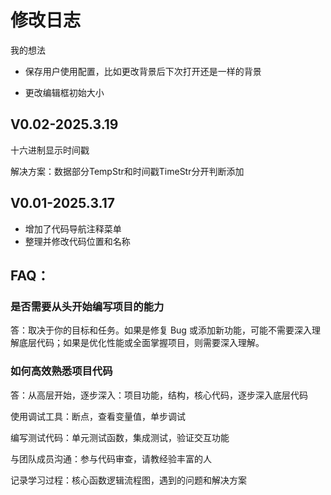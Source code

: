 # 修改日志

我的想法

- 保存用户使用配置，比如更改背景后下次打开还是一样的背景

- 更改编辑框初始大小

## V0.02-2025.3.19

十六进制显示时间戳

解决方案：数据部分TempStr和时间戳TimeStr分开判断添加



## V0.01-2025.3.17

- 增加了代码导航注释菜单
- 整理并修改代码位置和名称



## FAQ：

### 是否需要从头开始编写项目的能力

答：取决于你的目标和任务。如果是修复 Bug 或添加新功能，可能不需要深入理解底层代码；如果是优化性能或全面掌握项目，则需要深入理解。

### 如何高效熟悉项目代码

答：从高层开始，逐步深入：项目功能，结构，核心代码，逐步深入底层代码

使用调试工具：断点，查看变量值，单步调试

编写测试代码：单元测试函数，集成测试，验证交互功能

与团队成员沟通：参与代码审查，请教经验丰富的人

记录学习过程：核心函数逻辑流程图，遇到的问题和解决方案
